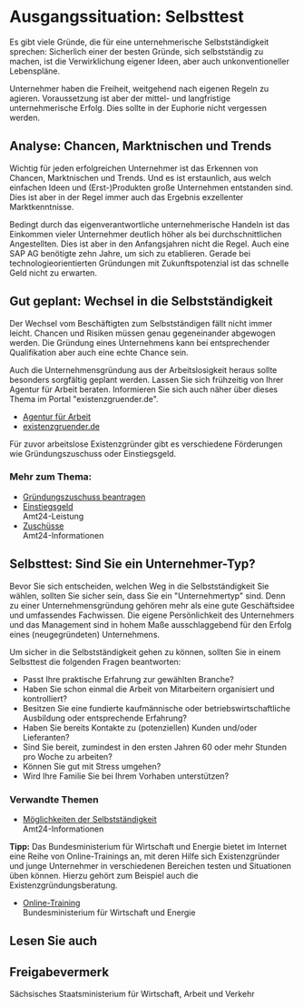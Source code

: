 # Ausgangssituation: Selbsttest

Es gibt viele Gründe, die für eine unternehmerische Selbstständigkeit sprechen: Sicherlich einer der besten Gründe, sich selbstständig zu machen, ist die Verwirklichung eigener Ideen, aber auch unkonventioneller Lebenspläne.

Unternehmer haben die Freiheit, weitgehend nach eigenen Regeln zu agieren. Voraussetzung ist aber der mittel- und langfristige unternehmerische Erfolg. Dies sollte in der Euphorie nicht vergessen werden.

Analyse: Chancen, Marktnischen und Trends
-----------------------------------------

Wichtig für jeden erfolgreichen Unternehmer ist das Erkennen von Chancen, Marktnischen und Trends. Und es ist erstaunlich, aus welch einfachen Ideen und (Erst-)Produkten große Unternehmen entstanden sind. Dies ist aber in der Regel immer auch das Ergebnis exzellenter Marktkenntnisse.

Bedingt durch das eigenverantwortliche unternehmerische Handeln ist das Einkommen vieler Unternehmer deutlich höher als bei durchschnittlichen Angestellten. Dies ist aber in den Anfangsjahren nicht die Regel. Auch eine SAP AG benötigte zehn Jahre, um sich zu etablieren. Gerade bei technologieorientierten Gründungen mit Zukunftspotenzial ist das schnelle Geld nicht zu erwarten.

Gut geplant: Wechsel in die Selbstständigkeit
---------------------------------------------

Der Wechsel vom Beschäftigten zum Selbstständigen fällt nicht immer leicht. Chancen und Risiken müssen genau gegeneinander abgewogen werden. Die Gründung eines Unternehmens kann bei entsprechender Qualifikation aber auch eine echte Chance sein.

Auch die Unternehmensgründung aus der Arbeitslosigkeit heraus sollte besonders sorgfältig geplant werden. Lassen Sie sich frühzeitig von Ihrer Agentur für Arbeit beraten. Informieren Sie sich auch näher über dieses Thema im Portal "existenzgruender.de".

* [Agentur für Arbeit](https://www.arbeitsagentur.de/ "www.arbeitsagentur.de")
* [existenzgruender.de](http://www.existenzgruender.de/ "BMWi: Existenzgründerportal")

Für zuvor arbeitslose Existenzgründer gibt es verschiedene Förderungen wie Gründungszuschuss oder Einstiegsgeld.

### Mehr zum Thema:

* [Gründungszuschuss beantragen](https://amt24dev.sachsen.de/zufi/leistungen/6000382)
* [Einstiegsgeld](https://amt24dev.sachsen.de/zufi/leistungen/6000291)  
   Amt24-Leistung
* [Zuschüsse](https://amt24dev.sachsen.de/zufi/lebenslagen/5000545)  
  Amt24-Informationen

Selbsttest: Sind Sie ein Unternehmer-Typ?
-----------------------------------------

Bevor Sie sich entscheiden, welchen Weg in die Selbstständigkeit Sie wählen, sollten Sie sicher sein, dass Sie ein "Unternehmertyp" sind. Denn zu einer Unternehmensgründung gehören mehr als eine gute Geschäftsidee und umfassendes Fachwissen. Die eigene Persönlichkeit des Unternehmers und das Management sind in hohem Maße ausschlaggebend für den Erfolg eines (neugegründeten) Unternehmens.

Um sicher in die Selbstständigkeit gehen zu können, sollten Sie in einem Selbsttest die folgenden Fragen beantworten:

* Passt Ihre praktische Erfahrung zur gewählten Branche?
* Haben Sie schon einmal die Arbeit von Mitarbeitern organisiert und kontrolliert?
* Besitzen Sie eine fundierte kaufmännische oder betriebswirtschaftliche Ausbildung oder entsprechende Erfahrung?
* Haben Sie bereits Kontakte zu (potenziellen) Kunden und/oder Lieferanten?
* Sind Sie bereit, zumindest in den ersten Jahren 60 oder mehr Stunden pro Woche zu arbeiten?
* Können Sie gut mit Stress umgehen?
* Wird Ihre Familie Sie bei Ihrem Vorhaben unterstützen?

### Verwandte Themen

* [Möglichkeiten der Selbstständigkeit](https://amt24dev.sachsen.de/zufi/lebenslagen/5000724)  
  Amt24-Informationen

**Tipp:**  Das Bundesministerium für Wirtschaft und Energie bietet im Internet eine Reihe von Online-Trainings an, mit deren Hilfe sich Existenzgründer und junge Unternehmer in verschiedenen Bereichen testen und Situationen üben können. Hierzu gehört zum Beispiel auch die Existenzgründungsberatung.

* [Online-Training](http://www.existenzgruender.de/gruendungswerkstatt/online_training/index.php)  
  Bundesministerium für Wirtschaft und Energie

## Lesen Sie auch

## Freigabevermerk

Sächsisches Staatsministerium für Wirtschaft, Arbeit und Verkehr
